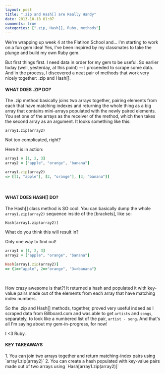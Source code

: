```yaml
---
layout: post
title: ".zip and Hash[] are Really Handy"
date: 2013-10-18 01:07
comments: true
categories: [".zip, Hash[], Ruby, methods"]
---
```


We're wrapping up week 4 at the Flatiron School and... I'm starting to work on a fun gem idea! Yes, I've been inspired by my classmates to take the plunge and build my own Ruby gem. 

But first things first. I need data in order for my gem to be useful. So earlier today (well, yesterday, at this point) -- I proceeded to scrape some data. And in the process, I discovered a neat pair of methods that work very nicely together: .zip and Hash[].

<h4>WHAT DOES .ZIP DO?</h4>

The .zip method basically joins two arrays together, pairing elements from each that have matching indexes and returning the whole thing as a big array that contains mini-arrays populated with the newly paired elements. You set one of the arrays as the receiver of the method, which then takes the second array as an argument. It looks something like this:

`array1.zip(array2)`

Not too complicated, right?

Here it is in action:

``` ruby
array1 = [1, 2, 3]
array2 = ["apple", "orange", "banana"]

array1.zip(array2)
=> [[1, "apple"], [2, "orange"], [3, "banana"]]
```
<br>

<h4>WHAT DOES HASH[] DO?</h4>

The Hash[] class method is SO cool. You can basically dump the whole `array1.zip(array2)` sequence inside of the [brackets], like so:

`Hash[array1.zip(array2)]`

What do you think this will result in?

Only one way to find out!

``` ruby
array1 = [1, 2, 3]
array2 = ["apple", "orange", "banana"]

Hash[array1.zip(array2)]
=> {1=>"apple", 2=>"orange", "3=>banana"}
```
<br>

How crazy awesome is that?! It returned a hash and populated it with key-value pairs made out of the elements from each array that have matching index numbers. 


So the .zip and Hash[] methods, together, proved very useful indeed as I scraped data from Billboard.com and was able to get `artists` and `songs`, separately, to look like a numbered list of the pair, `artist - song`. And that's all I'm saying about my gem-in-progress, for now! 

I <3 Ruby.


<h4>KEY TAKEAWAYS</h4>
1. You can join two arrays together and return matching-index pairs using `array1.zip(array2)`
2. You can create a hash populated with key-value pairs made out of two arrays using `Hash[array1.zip(array2)]`


